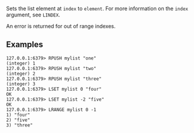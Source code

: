 Sets the list element at `index` to `element`.
For more information on the `index` argument, see `LINDEX`.

An error is returned for out of range indexes.

## Examples

```valkey-cli
127.0.0.1:6379> RPUSH mylist "one"
(integer) 1
127.0.0.1:6379> RPUSH mylist "two"
(integer) 2
127.0.0.1:6379> RPUSH mylist "three"
(integer) 3
127.0.0.1:6379> LSET mylist 0 "four"
OK
127.0.0.1:6379> LSET mylist -2 "five"
OK
127.0.0.1:6379> LRANGE mylist 0 -1
1) "four"
2) "five"
3) "three"
```
